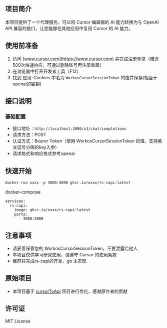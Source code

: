 
## 项目简介

本项目提供了一个代理服务，可以将 Cursor 编辑器的 AI 能力转换为与 OpenAI API 兼容的接口，让您能够在其他应用中复用 Cursor 的 AI 能力。

## 使用前准备

1. 访问 [www.cursor.com](https://www.cursor.com) 并完成注册登录（赠送500次快速响应，可通过删除账号再注册重置）
2. 在浏览器中打开开发者工具（F12）
3. 找到 应用-Cookies 中名为 `WorkosCursorSessionToken` 的值并保存(相当于openai的密钥)

## 接口说明

### 基础配置

- 接口地址：`http://localhost:3000/v1/chat/completions`
- 请求方法：POST
- 认证方式：Bearer Token（使用 WorkosCursorSessionToken 的值，支持英文逗号分隔的key入参）
- 请求格式和响应格式参考openai

## 快速开始
```
docker run xxxx -p 3000:3000 ghcr.io/xxxx/rs-capi:latest
```

docker-compose
```
services:
  rs-capi:
    image: ghcr.io/xxxx/rs-capi:latest
    ports:
      - 3000:3000
```

## 注意事项

- 请妥善保管您的 WorkosCursorSessionToken，不要泄露给他人
- 本项目仅供学习研究使用，请遵守 Cursor 的使用条款
- 目前只完成rs-capi的开发，go 未实现

## 原始项目

- 本项目基于 [cursorToApi](https://github.com/luolazyandlazy/cursorToApi) 项目进行优化，感谢原作者的贡献

## 许可证

MIT License
